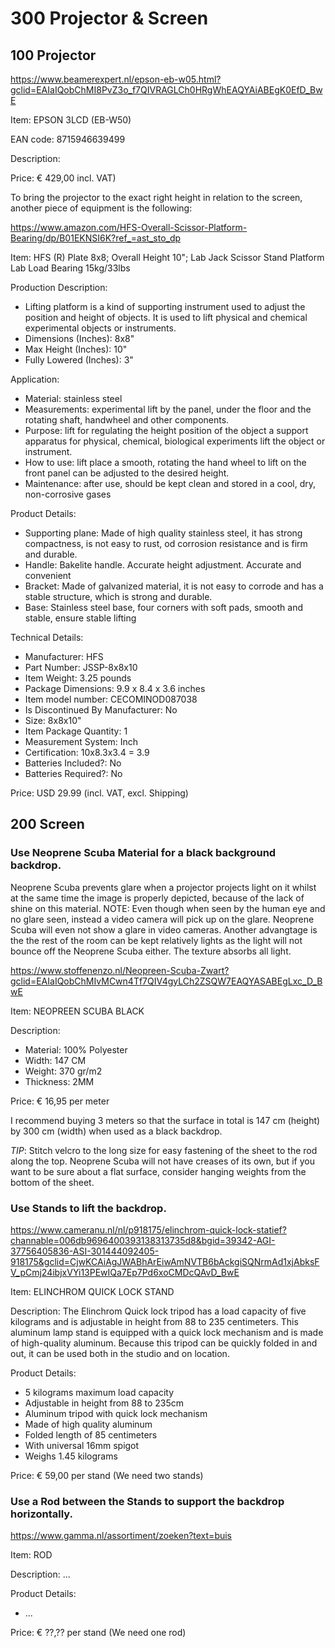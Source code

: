 # 300 Projector & Screen

## 100 Projector

https://www.beamerexpert.nl/epson-eb-w05.html?gclid=EAIaIQobChMI8PvZ3o_f7QIVRAGLCh0HRgWhEAQYAiABEgK0EfD_BwE

Item: EPSON 3LCD (EB-W50)

EAN code: 8715946639499

Description:

Price: € 429,00 incl. VAT)

To bring the projector to the exact right height in relation to the screen, another piece of equipment is the following:

https://www.amazon.com/HFS-Overall-Scissor-Platform-Bearing/dp/B01EKNSI6K?ref_=ast_sto_dp

Item: HFS (R) Plate 8x8; Overall Height 10"; Lab Jack Scissor Stand Platform Lab Load Bearing 15kg/33lbs

Production Description:
- Lifting platform is a kind of supporting instrument used to adjust the position and height of objects. It is used to lift physical and chemical experimental objects or instruments. 
- Dimensions (Inches): 8x8"
- Max Height (Inches): 10"
- Fully Lowered (Inches): 3"

Application:

- Material: stainless steel
- Measurements: experimental lift by the panel, under the floor and the rotating shaft, handwheel and other components.
- Purpose: lift for regulating the height position of the object a support apparatus for physical, chemical, biological experiments lift the object or instrument.
- How to use: lift place a smooth, rotating the hand wheel to lift on the front panel can be adjusted to the desired height.
- Maintenance: after use, should be kept clean and stored in a cool, dry, non-corrosive gases

Product Details:
- Supporting plane: Made of high quality stainless steel, it has strong compactness, is not easy to rust, od corrosion resistance and is firm and durable.
- Handle: Bakelite handle. Accurate height adjustment. Accurate and convenient
- Bracket: Made of galvanized material, it is not easy to corrode and has a stable structure, which is strong and durable.
- Base: Stainless steel base, four corners with soft pads, smooth and stable, ensure stable lifting

Technical Details:
- Manufacturer:	HFS
- Part Number:	JSSP-8x8x10
- Item Weight:	3.25 pounds
- Package Dimensions:	9.9 x 8.4 x 3.6 inches
- Item model number:	CECOMINOD087038
- Is Discontinued By Manufacturer:	No
- Size:	8x8x10"
- Item Package Quantity:	1
- Measurement System:	Inch
- Certification:	10x8.3x3.4 = 3.9
- Batteries Included?:	No
- Batteries Required?:	No

Price: USD 29.99 (incl. VAT, excl. Shipping)


## 200 Screen

### Use Neoprene Scuba Material for a black background backdrop.

Neoprene Scuba prevents glare when a projector projects light on it whilst at the same time the image is properly depicted, because of the lack of shine on this material. NOTE: Even though when seen by the human eye and no glare seen, instead a video camera will pick up on the glare. Neoprene Scuba will even not show a glare in video cameras. Another advangtage is the the rest of the room can be kept relatively lights as the light will not bounce off the Neoprene Scuba either. The texture absorbs all light.

https://www.stoffenenzo.nl/Neopreen-Scuba-Zwart?gclid=EAIaIQobChMIvMCwn4Tf7QIV4gyLCh2ZSQW7EAQYASABEgLxc_D_BwE

Item: NEOPREEN SCUBA BLACK

Description:
- Material: 100% Polyester
- Width: 147 CM
- Weight: 370 gr/m2
- Thickness: 2MM

Price: € 16,95 per meter 

I recommend buying 3 meters so that the surface in total is 147 cm (height) by 300 cm (width) when used as a black backdrop.

*TIP*: Stitch velcro to the long size for easy fastening of the sheet to the rod along the top. Neoprene Scuba will not have creases of its own, but if you want to be sure about a flat surface, consider hanging weights from the bottom of the sheet.

### Use Stands to lift the backdrop.

https://www.cameranu.nl/nl/p918175/elinchrom-quick-lock-statief?channable=006db9696400393138313735d8&bgid=39342-AGI-37756405836-ASI-301444092405-918175&gclid=CjwKCAiAgJWABhArEiwAmNVTB6bAckgiSQNrmAd1xjAbksFV_pCmj24ibjxVYi13PEwIQa7Ep7Pd6xoCMDcQAvD_BwE

Item: ELINCHROM QUICK LOCK STAND

Description:
The Elinchrom Quick lock tripod has a load capacity of five kilograms and is adjustable in height from 88 to 235 centimeters. This aluminum lamp stand is equipped with a quick lock mechanism and is made of high-quality aluminum. Because this tripod can be quickly folded in and out, it can be used both in the studio and on location.

Product Details:
- 5 kilograms maximum load capacity
- Adjustable in height from 88 to 235cm
- Aluminum tripod with quick lock mechanism
- Made of high quality aluminum
- Folded length of 85 centimeters
- With universal 16mm spigot
- Weighs 1.45 kilograms

Price: € 59,00 per stand (We need two stands)

### Use a Rod between the Stands to support the backdrop horizontally.

https://www.gamma.nl/assortiment/zoeken?text=buis

Item: ROD

Description:
...

Product Details:
- ...

Price: € ??,?? per stand (We need one rod)
